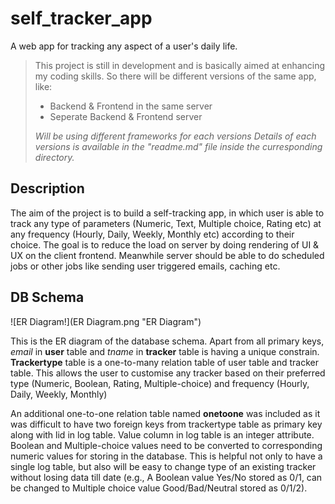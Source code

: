 # self_tracker_app

A web app for tracking any aspect of a user's daily life.

> This project is still in development and is basically aimed at enhancing my coding skills. So there will be different versions of the same app, like:
>
> - Backend & Frontend in the same server
> - Seperate Backend & Frontend server
>
> *Will be using different frameworks for each versions*
> *Details of each versions is available in the "readme.md" file inside the curresponding directory.*



## Description

The aim of the project is to build a self-tracking app, in which user is able to track any type of parameters (Numeric, Text, Multiple choice, Rating etc) at any frequency (Hourly, Daily, Weekly, Monthly etc) according to their choice. The goal is to reduce the load on server by doing rendering of UI & UX on the client frontend. Meanwhile server should be able to do scheduled jobs or other jobs like sending user triggered emails, caching etc.

## DB Schema

![ER Diagram!](ER Diagram.png "ER Diagram")

This is the ER diagram of the database schema. Apart from all primary keys, *email* in **user** table and *tname* in **tracker** table is having a unique constrain. **Trackertype** table is a one-to-many relation table of user table and tracker table. This allows the user to customise any tracker based on their preferred type (Numeric, Boolean, Rating, Multiple-choice) and frequency (Hourly, Daily, Weekly, Monthly)

An additional one-to-one relation table named **onetoone** was included as it was difficult to have two foreign keys from trackertype table as primary key along with lid in log table. Value column in log table is an integer attribute. Boolean and Multiple-choice values need to be converted to corresponding numeric values for storing in the database. This is helpful not only to have a single log table, but also will be easy to change type of an existing tracker without losing data till date (e.g., A Boolean value Yes/No stored as 0/1, can be changed to Multiple choice value Good/Bad/Neutral stored as 0/1/2).
